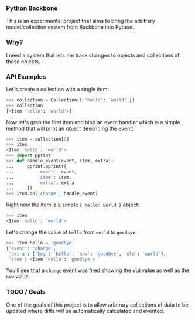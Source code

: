 ### Python Backbone

This is an experimental project that aims to bring the arbitrary model/collection system from Backbone into Python.

### Why?

I need a system that lets me track changes to objects and collections of those objects.

### API Examples

Let's create a collection with a single item:

```python
>>> collection = Collection({ 'hello': 'world' })
>>> collection
[<Item 'hello': 'world'>]
```

Now let's grab the first item and bind an event handler which is a simple method that will print an object describing the event:

```python
>>> item = collection[0]
>>> item
<Item 'hello': 'world'>
>>> import pprint
>>> def handle_event(event, item, extra):
...     pprint.pprint({
...         'event': event,
...         'item': item,
...         'extra': extra
...     })
>>> item.on('change', handle_event)
```

Right now the item is a simple `{ hello: world }` object:

```python
>>> item
<Item 'hello': 'world'>
```

Let's change the value of `hello` from `world` to `goodbye`:

```python
>>> item.hello = 'goodbye'
{'event': 'change',
 'extra': {'key': 'hello', 'new': 'goodbye', 'old': 'world'},
 'item': <Item 'hello': 'goodbye'>
```

You'll see that a `change` event was fired showing the `old` value as well as the `new` value.


### TODO / Goals

One of the goals of this project is to allow arbitrary collections of data to be updated where diffs will be automatically calculated and evented.